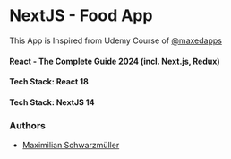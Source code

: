 
# NextJS - Food App

This App is Inspired from Udemy Course of [@maxedapps](https://www.udemy.com/user/maximilian-schwarzmuller/)
#### React - The Complete Guide 2024 (incl. Next.js, Redux) 

#### Tech Stack: React 18
#### Tech Stack: NextJS 14

### Authors

- [Maximilian Schwarzmüller](https://www.udemy.com/user/maximilian-schwarzmuller/)
